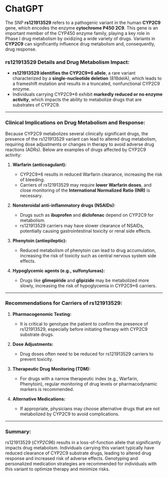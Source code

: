 # ChatGPT

The SNP **rs121913529** refers to a pathogenic variant in the human **CYP2C9** gene, which encodes the enzyme **cytochrome P450 2C9**. This gene is an important member of the CYP450 enzyme family, playing a key role in Phase I drug metabolism by oxidizing a wide variety of drugs. Variants in **CYP2C9** can significantly influence drug metabolism and, consequently, drug response.

### rs121913529 Details and Drug Metabolism Impact:
- **rs121913529 identifies the CYP2C9*6 allele**, a rare variant characterized by a **single-nucleotide deletion** (818delA), which leads to a frameshift mutation and results in a truncated, nonfunctional CYP2C9 enzyme.
- Individuals carrying CYP2C9*6 exhibit **markedly reduced or no enzyme activity**, which impacts the ability to metabolize drugs that are substrates of CYP2C9.

---

### Clinical Implications on Drug Metabolism and Response:
Because CYP2C9 metabolizes several clinically significant drugs, the presence of the rs121913529 variant can lead to altered drug metabolism, requiring dose adjustments or changes in therapy to avoid adverse drug reactions (ADRs). Below are examples of drugs affected by CYP2C9 activity:

1. **Warfarin (anticoagulant):**
   - CYP2C9*6 results in reduced Warfarin clearance, increasing the risk of bleeding.
   - Carriers of rs121913529 may require **lower Warfarin doses**, and close monitoring of the **International Normalized Ratio (INR)** is necessary.

2. **Nonsteroidal anti-inflammatory drugs (NSAIDs):**
   - Drugs such as **ibuprofen** and **diclofenac** depend on CYP2C9 for metabolism.
   - rs121913529 carriers may have slower clearance of NSAIDs, potentially causing gastrointestinal toxicity or renal side effects.

3. **Phenytoin (antiepileptic):**
   - Reduced metabolism of phenytoin can lead to drug accumulation, increasing the risk of toxicity such as central nervous system side effects.

4. **Hypoglycemic agents (e.g., sulfonylureas):**
   - Drugs like **glimepiride** and **glipizide** may be metabolized more slowly, increasing the risk of hypoglycemia in CYP2C9*6 carriers.

---

### Recommendations for Carriers of rs121913529:
1. **Pharmacogenomic Testing:**
   - It is critical to genotype the patient to confirm the presence of rs121913529, especially before initiating therapy with CYP2C9 substrate drugs.

2. **Dose Adjustments:**
   - Drug doses often need to be reduced for rs121913529 carriers to prevent toxicity.

3. **Therapeutic Drug Monitoring (TDM):**
   - For drugs with a narrow therapeutic index (e.g., Warfarin, Phenytoin), regular monitoring of drug levels or pharmacodynamic markers is recommended.

4. **Alternative Medications:**
   - If appropriate, physicians may choose alternative drugs that are not metabolized by CYP2C9 to avoid complications.

---

### Summary:
rs121913529 (*CYP2C9*6) results in a loss-of-function allele that significantly impacts drug metabolism. Individuals carrying this variant typically have reduced clearance of CYP2C9 substrate drugs, leading to altered drug response and increased risk of adverse effects. Genotyping and personalized medication strategies are recommended for individuals with this variant to optimize therapy and minimize risks.